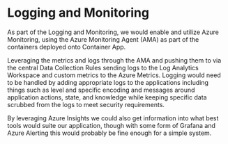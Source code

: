 # Logging and Monitoring

As part of the Logging and Monitoring, we would enable and utilize Azure 
Monitoring, using the Azure Monitoring Agent (AMA) as part of the containers deployed 
onto Container App.

Leveraging the metrics and logs through the AMA and pushing them to via the 
central Data Collection Rules sending logs to the Log Analytics Workspace and 
custom metrics to the Azure Metrics. Logging would need to be handled by adding 
appropriate logs to the applications including things such as level and 
specific encoding and messages around application actions, state, and knowledge 
while keeping specific data scrubbed from the logs to meet security requirements.

By leveraging Azure Insights we could also get information into what best tools 
would suite our application, though with some form of Grafana and Azure Alerting 
this would probably be fine enough for a simple system.
